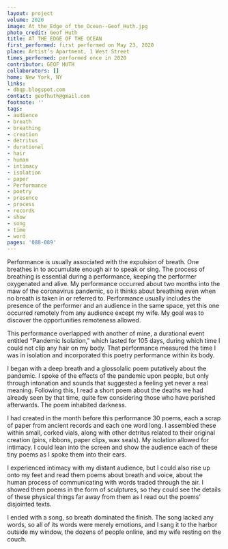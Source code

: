 ```yaml
---
layout: project
volume: 2020
image: At_the_Edge_of_the_Ocean--Geof_Huth.jpg
photo_credit: Geof Huth
title: AT THE EDGE OF THE OCEAN
first_performed: first performed on May 23, 2020
place: Artist’s Apartment, 1 West Street
times_performed: performed once in 2020
contributor: GEOF HUTH
collaborators: []
home: New York, NY
links:
- dbqp.blogspot.com
contact: geofhuth@gmail.com
footnote: ''
tags:
- audience
- breath
- breathing
- creation
- detritus
- durational
- hair
- human
- intimacy
- isolation
- paper
- Performance
- poetry
- presence
- process
- records
- show
- song
- time
- word
pages: '088-089'
---
```

Performance is usually associated with the expulsion of breath. One breathes in to accumulate enough air to speak or sing. The process of breathing is essential during a performance, keeping the performer oxygenated and alive. My performance occurred about two months into the maw of the coronavirus pandemic, so it thinks about breathing even when no breath is taken in or referred to. Performance usually includes the presence of the performer and an audience in the same space, yet this one occurred remotely from any audience except my wife. My goal was to discover the opportunities remoteness allowed. 

This performance overlapped with another of mine, a durational event entitled “Pandemic Isolation,” which lasted for 105 days, during which time I could not clip any hair on my body. That performance measured the time I was in isolation and incorporated this poetry performance within its body.

I began with a deep breath and a glossolalic poem putatively about the pandemic. I spoke of the effects of the pandemic upon people, but only through intonation and sounds that suggested a feeling yet never a real meaning. Following this, I read a short poem about the deaths we had already seen by that time, quite few considering those who have perished afterwards. The poem inhabited darkness.

I had created in the month before this performance 30 poems, each a scrap of paper from ancient records and each one word long. I assembled these within small, corked vials, along with other detritus related to their original creation (pins, ribbons, paper clips, wax seals). My isolation allowed for intimacy. I could lean into the screen and show the audience each of these tiny poems as I spoke them into their ears. 

I experienced intimacy with my distant audience, but I could also rise up onto my feet and read them poems about breath and voice, about the human process of communicating with words traded through the air. I showed them poems in the form of sculptures, so they could see the details of these physical things far away from them as I read out the poems’ disjointed texts.

I ended with a song, so breath dominated the finish. The song lacked any words, so all of its words were merely emotions, and I sang it to the harbor outside my window, the dozens of people online, and my wife resting on the couch.
